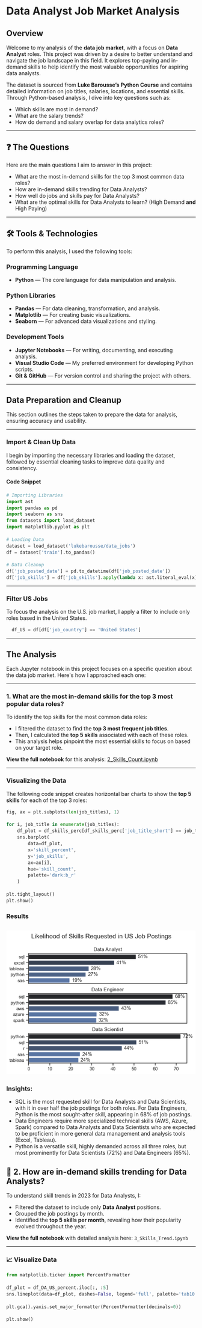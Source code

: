 # Data Analyst Job Market Analysis

## Overview

Welcome to my analysis of the **data job market**, with a focus on **Data Analyst** roles. This project was driven by a desire to better understand and navigate the job landscape in this field. It explores top-paying and in-demand skills to help identify the most valuable opportunities for aspiring data analysts.

The dataset is sourced from **Luke Barousse’s Python Course** and contains detailed information on job titles, salaries, locations, and essential skills. Through Python-based analysis, I dive into key questions such as:

- Which skills are most in demand?
- What are the salary trends?
- How do demand and salary overlap for data analytics roles?

---

## ❓ The Questions

Here are the main questions I aim to answer in this project:

- What are the most in-demand skills for the top 3 most common data roles?
- How are in-demand skills trending for Data Analysts?
- How well do jobs and skills pay for Data Analysts?
- What are the optimal skills for Data Analysts to learn? (High Demand **and** High Paying)

---

## 🛠️ Tools & Technologies

To perform this analysis, I used the following tools:

### Programming Language
- **Python** — The core language for data manipulation and analysis.

### Python Libraries
- **Pandas** — For data cleaning, transformation, and analysis.
- **Matplotlib** — For creating basic visualizations.
- **Seaborn** — For advanced data visualizations and styling.

### Development Tools
- **Jupyter Notebooks** — For writing, documenting, and executing analysis.
- **Visual Studio Code** — My preferred environment for developing Python scripts.
- **Git & GitHub** — For version control and sharing the project with others.

---
## Data Preparation and Cleanup

This section outlines the steps taken to prepare the data for analysis, ensuring accuracy and usability.

---

### Import & Clean Up Data

I begin by importing the necessary libraries and loading the dataset, followed by essential cleaning tasks to improve data quality and consistency.

#### Code Snippet

```python
# Importing Libraries
import ast
import pandas as pd
import seaborn as sns
from datasets import load_dataset
import matplotlib.pyplot as plt  

# Loading Data
dataset = load_dataset('lukebarousse/data_jobs')
df = dataset['train'].to_pandas()

# Data Cleanup
df['job_posted_date'] = pd.to_datetime(df['job_posted_date'])
df['job_skills'] = df['job_skills'].apply(lambda x: ast.literal_eval(x) if pd.notna(x) else x)
```
---

### Filter US Jobs
To focus the analysis on the U.S. job market, I apply a filter to include only roles based in the United States.

```python
  df_US = df[df['job_country'] == 'United States']
```
---
## The Analysis

Each Jupyter notebook in this project focuses on a specific question about the data job market. Here's how I approached each one:

---

### 1. What are the most in-demand skills for the top 3 most popular data roles?

To identify the top skills for the most common data roles:

- I filtered the dataset to find the **top 3 most frequent job titles**.
- Then, I calculated the **top 5 skills** associated with each of these roles.
- This analysis helps pinpoint the most essential skills to focus on based on your target role.

**View the full notebook** for this analysis: [2_Skills_Count.ipynb](2_Project/2_Skills_Count.ipynb)

---

### Visualizing the Data

The following code snippet creates horizontal bar charts to show the **top 5 skills** for each of the top 3 roles:

```python
fig, ax = plt.subplots(len(job_titles), 1)

for i, job_title in enumerate(job_titles):
    df_plot = df_skills_perc[df_skills_perc['job_title_short'] == job_title].head(5)[::-1]
    sns.barplot(
        data=df_plot, 
        x='skill_percent', 
        y='job_skills', 
        ax=ax[i], 
        hue='skill_count', 
        palette='dark:b_r'
    )

plt.tight_layout()
plt.show()
```
### Results

![(2_Project/Images/Skill_demand.png)](https://github.com/JavadovSaid/Python_for_Data_Analysis/blob/main/2_Project/Images/Skill_demand.png)
---
### Insights:
- SQL is the most requested skill for Data Analysts and Data Scientists, with it in over half the job postings for both roles. For Data Engineers, Python is the most sought-after skill, appearing in 68% of job postings.
- Data Engineers require more specialized technical skills (AWS, Azure, Spark) compared to Data Analysts and Data Scientists who are expected to be proficient in more general data management and analysis tools (Excel, Tableau).
- Python is a versatile skill, highly demanded across all three roles, but most prominently for Data Scientists (72%) and Data Engineers (65%).

## 🔄 2. How are in-demand skills trending for Data Analysts?

To understand skill trends in 2023 for Data Analysts, I:

- Filtered the dataset to include only **Data Analyst** positions.
- Grouped the job postings by month.
- Identified the **top 5 skills per month**, revealing how their popularity evolved throughout the year.

**View the full notebook** with detailed analysis here: `3_Skills_Trend.ipynb`

---

### 📈 Visualize Data

```python
from matplotlib.ticker import PercentFormatter

df_plot = df_DA_US_percent.iloc[:, :5]
sns.lineplot(data=df_plot, dashes=False, legend='full', palette='tab10')

plt.gca().yaxis.set_major_formatter(PercentFormatter(decimals=0))

plt.show()

```


